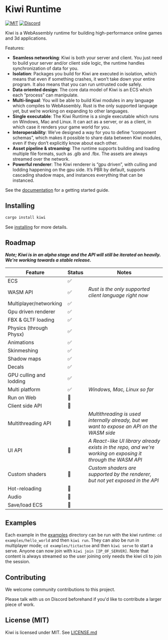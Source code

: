 # Kiwi Runtime

[![MIT](https://img.shields.io/badge/license-MIT-blue.svg)](https://github.com/KiwiOrg/Kiwi#license)
[![Discord](https://img.shields.io/discord/894505972289134632)](https://discord.gg/gYSM4tHZ)

Kiwi is a WebAssembly runtime for building high-performance online games and 3d applications.

Features:

- **Seamless networking**: Kiwi is both your server and client. You just need to build your server and/or client side logic, the runtime handles synchronization of data for you.
- **Isolation**: Packages you build for Kiwi are executed in isolation, which means that even if something crashes, it won’t take down your entire program. It also means that you can run untrusted code safely.
- **Data oriented design**: The core data model of Kiwi is an ECS which each “process” can manipulate.
- **Multi-lingual**: You will be able to build Kiwi modules in any language which compiles to WebAssembly. Rust is the only supported language yet, but we’re working on expanding to other languages.
- **Single executable**: The Kiwi Runtime is a single executable which runs on Windows, Mac and Linux. It can act as a server, or as a client, in which case it renders your game world for you.
- **Interoperability**: We’ve designed a way for you to define “component schemas”, which makes it possible to share data between Kiwi modules, even if they don’t explicitly know about each other.
- **Asset pipeline & streaming**: The runtime supports building and loading multiple file formats, such as .glb and .fbx. The assets are always streamed over the network.
- **Powerful renderer**: The Kiwi renderer is “gpu driven”, with culling and lodding happening on the gpu side. It’s PBR by default, supports cascading shadow maps, and instances everything that can be instanced.

See the [documentation](https://kiwiorg.github.io/Kiwi/) for a getting started guide.

## Installing

```sh
cargo install kiwi
```

See [installing](https://kiwiorg.github.io/Kiwi/installing.html) for more details.

## Roadmap

**_Note; Kiwi is in an alpha stage and the API will still be iterated on heavily. We're working towards a stable release._**

| Feature                 | Status | Notes                                                                                                       |
| ----------------------- | ------ | ----------------------------------------------------------------------------------------------------------- |
| ECS                     | ✅     |
| WASM API                | ✅     | _Rust is the only supported client language right now_                                                      |
| Multiplayer/networking  | ✅     |
| Gpu driven renderer     | ✅     |
| FBX & GLTF loading      | ✅     |
| Physics (through Physx) | ✅     |
| Animations              | ✅     |
| Skinmeshing             | ✅     |
| Shadow maps             | ✅     |
| Decals                  | ✅     |
| GPU culling and lodding | ✅     |
| Multi platform          | ✅     | _Windows, Mac, Linux so far_                                                                                |
| Run on Web              | 🚧     |
| Client side API         | 🚧     |
| Multithreading API      | 🚧     | _Multithreading is used internally already, but we want to expose an API on the WASM side_                  |
| UI API                  | 🚧     | _A React-like UI library already exists in the repo, and we're working on exposing it through the WASM API_ |
| Custom shaders          | 🚧     | _Custom shaders are supported by the renderer, but not yet exposed in the API_                              |
| Hot-reloading           | 🚧     |
| Audio                   | 🚧     |
| Save/load ECS           | 🚧     |

## Examples

Each example in the [examples](./examples/) directory can be run with the kiwi runtime: `cd examples/hello_world` and then `kiwi run`.
They can also be run in multiplayer mode; `cd examples/tictactoe` and then `kiwi serve` to start a serve. Anyone can now join
with `kiwi join [IP_OF_SERVER]`. Note that content is always streamed so the user joining only needs the kiwi cli to join the session.

## Contributing

We welcome community contributions to this project.

Please talk with us on Discord beforehand if you'd like to contribute a larger piece of work.

## License (MIT)

Kiwi is licensed under MIT. See [LICENSE.md](./LICENSE.md)
